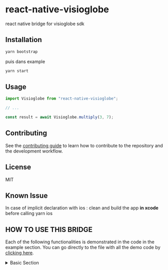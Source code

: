 # react-native-visioglobe

react native bridge for visioglobe sdk

## Installation


```sh
yarn bootstrap 
```

puis dans example 
```sh
yarn start
```

## Usage

```js
import Visioglobe from "react-native-visioglobe";

// ...

const result = await Visioglobe.multiply(3, 7);
```

## Contributing

See the [contributing guide](CONTRIBUTING.md) to learn how to contribute to the repository and the development workflow.

## License

MIT

## Known Issue 

In case of implicit declaration with ios : 
clean and build the app <strong>in xcode</strong> before calling yarn ios 

## HOW TO USE THIS BRIDGE

Each of the following functionalities is demonstrated in the code in the example section. You can
go directly to the file with all the demo code by [clicking here](https://github.com/visioglobe-sas/VisioglobeReactNative/blob/main/example/src/App.tsx).  

<details>
    <summary> Basic Section </summary>
    This part show you how to load/unload a map.  
        <details>
            * <summary> Display Props </summary>
            This shows you the minimal props you need to have within the VisioMapView component.  
            If you have trouble getting any of them, please ask us in our [help platform](https://my.visioglobe.com/).   
            
            More specifically you have:  
            
            - Map Hash: A string to retrieve your map from our server. Using it will allows the map to be updated every time you are using your map is updated from our editor.
            - Map Secret Code : Your secret code to load the map. 
            - Map Path : If you want to use a local bundle, please indicate his path here. Note that using a local bundle means, updating it manually when the map is modified.  
        </details>  
        
        <details>
            * <summary> Unload Map View </summary>  
            If you want to hide the map, you can using unload map view. You do not need to provide any argument.
        </details>
</details> 
